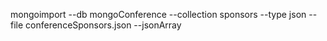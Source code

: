mongoimport --db mongoConference --collection sponsors --type json --file conferenceSponsors.json --jsonArray